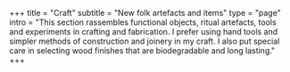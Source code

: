 +++
title = "Craft"
subtitle = "New folk artefacts and items"
type = "page"
intro = "This section rassembles functional objects, ritual artefacts, tools and experiments in crafting and fabrication. I prefer using hand tools and simpler methods of construction and joinery in my craft. I also put special care in selecting wood finishes that are biodegradable and long lasting."
+++

